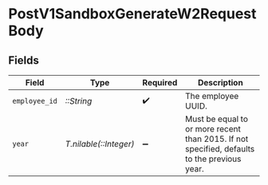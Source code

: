 # PostV1SandboxGenerateW2RequestBody


## Fields

| Field                                                                                        | Type                                                                                         | Required                                                                                     | Description                                                                                  |
| -------------------------------------------------------------------------------------------- | -------------------------------------------------------------------------------------------- | -------------------------------------------------------------------------------------------- | -------------------------------------------------------------------------------------------- |
| `employee_id`                                                                                | *::String*                                                                                   | :heavy_check_mark:                                                                           | The employee UUID.                                                                           |
| `year`                                                                                       | *T.nilable(::Integer)*                                                                       | :heavy_minus_sign:                                                                           | Must be equal to or more recent than 2015. If not specified, defaults to the previous year.<br/> |